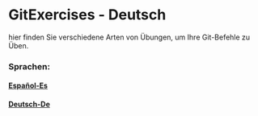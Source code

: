 # GitExercises - Deutsch
hier finden Sie verschiedene Arten von Übungen, um Ihre Git-Befehle zu Üben. 

### Sprachen:
#### [Español-Es](README-es.md)
#### [Deutsch-De](README-de.md)